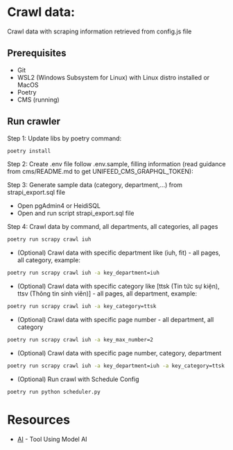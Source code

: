 # Crawl data:

Crawl data with scraping information retrieved from config.js file

## Prerequisites

- Git
- WSL2 (Windows Subsystem for Linux) with Linux distro installed or MacOS
- Poetry
- CMS (running)

## Run crawler

Step 1: Update libs by poetry command:

```bash
poetry install
```

Step 2: Create .env file follow .env.sample, filling information (read guidance from cms/README.md to get UNIFEED_CMS_GRAPHQL_TOKEN):

Step 3: Generate sample data (category, department,...) from strapi_export.sql file

- Open pgAdmin4 or HeidiSQL
- Open and run script strapi_export.sql file

Step 4: Crawl data by command, all departments, all categories, all pages

```bash
poetry run scrapy crawl iuh
```

- (Optional) Crawl data with specific department like (iuh, fit) - all pages, all category, example:

```bash
poetry run scrapy crawl iuh -a key_department=iuh
```

- (Optional) Crawl data with specific category like [ttsk (Tin tức sự kiện), ttsv (Thông tin sinh viên)] - all pages, all department, example:

```bash
poetry run scrapy crawl iuh -a key_category=ttsk
```

- (Optional) Crawl data with specific page number - all department, all category

```bash
poetry run scrapy crawl iuh -a key_max_number=2
```

- (Optional) Crawl data with specific page number, category, department

```bash
poetry run scrapy crawl iuh -a key_department=iuh -a key_category=ttsk -a key_max_pages=2
```

- (Optional) Run crawl with Schedule Config

```bash
poetry run python scheduler.py
```

# Resources

- [AI](https://huggingface.co/) - Tool Using Model AI

